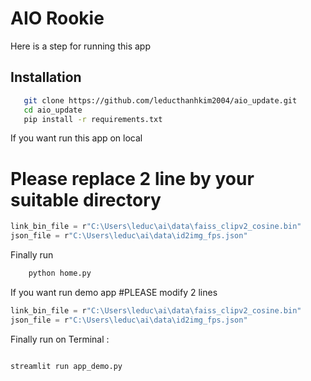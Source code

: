 
# AIO Rookie
Here is a step for running this app
## Installation

 ```bash
    git clone https://github.com/leducthanhkim2004/aio_update.git
    cd aio_update
    pip install -r requirements.txt
```

If you want run this app on local 
# Please replace 2 line  by your suitable  directory  
```typescript
link_bin_file = r"C:\Users\leduc\ai\data\faiss_clipv2_cosine.bin"
json_file = r"C:\Users\leduc\ai\data\id2img_fps.json"
```
Finally run 
```bash
    python home.py 
```

If you want run demo app 
#PLEASE modify 2 lines 
```typescript
link_bin_file = r"C:\Users\leduc\ai\data\faiss_clipv2_cosine.bin"
json_file = r"C:\Users\leduc\ai\data\id2img_fps.json"
```
Finally run on Terminal :
```bash

streamlit run app_demo.py
```
